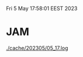 Fri  5 May 17:58:01 EEST 2023
# JAM
<a href='./cache/202305/05_17.log'>./cache/202305/05_17.log</a>
